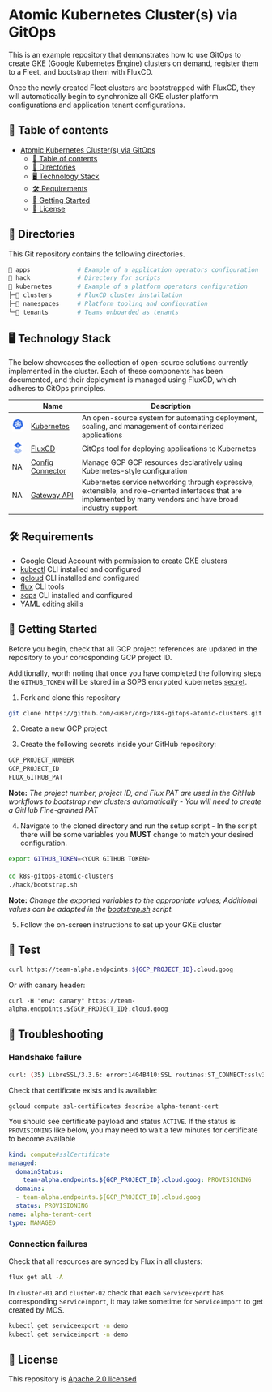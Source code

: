 # Atomic Kubernetes Cluster(s) via GitOps

This is an example repository that demonstrates how to use GitOps to create GKE (Google Kubernetes Engine) clusters on demand, register them to a Fleet, and bootstrap them with FluxCD.

Once the newly created Fleet clusters are bootstrapped with FluxCD, they will automatically begin to synchronize all GKE cluster platform configurations and application tenant configurations.

## 📖 Table of contents

- [Atomic Kubernetes Cluster(s) via GitOps](#atomic-kubernetes-clusters-via-gitops)
  - [📖 Table of contents](#-table-of-contents)
  - [📁 Directories](#-directories)
  - [🖥️ Technology Stack](#️-technology-stack)
  - [🛠️ Requirements](#️-requirements)
  - [🚀 Getting Started](#-getting-started)
  - [📄 License](#-license)

## 📁 Directories

This Git repository contains the following directories.

```bash
📁 apps             # Example of a application operators configuration
📁 hack             # Directory for scripts
📁 kubernetes       # Example of a platform operators configuration
├─📁 clusters       # FluxCD cluster installation
├─📁 namespaces     # Platform tooling and configuration
└─📁 tenants        # Teams onboarded as tenants
```

## 🖥️ Technology Stack

The below showcases the collection of open-source solutions currently implemented in the cluster. Each of these components has been documented, and their deployment is managed using FluxCD, which adheres to GitOps principles.

|                                                                                                                                       | Name                                                                            | Description                                                                                                                                                      |
| ------------------------------------------------------------------------------------------------------------------------------------- | ------------------------------------------------------------------------------- | ---------------------------------------------------------------------------------------------------------------------------------------------------------------- |
| <img width="32" src="https://raw.githubusercontent.com/cncf/artwork/master/projects/kubernetes/icon/color/kubernetes-icon-color.svg"> | [Kubernetes](https://kubernetes.io/)                                            | An open-source system for automating deployment, scaling, and management of containerized applications                                                           |
| <img width="32" src="https://raw.githubusercontent.com/cncf/artwork/master/projects/flux/icon/color/flux-icon-color.svg">             | [FluxCD](https://fluxcd.io/)                                                    | GitOps tool for deploying applications to Kubernetes                                                                                                             |
| NA                                                                                                                                    | [Config Connector](https://github.com/GoogleCloudPlatform/k8s-config-connector) | Manage GCP GCP resources declaratively using Kubernetes-style configuration                                                                                      |
| NA                                                                                                                                    | [Gateway API](https://gateway-api.sigs.k8s.io/guides/)                          | Kubernetes service networking through expressive, extensible, and role-oriented interfaces that are implemented by many vendors and have broad industry support. |

## 🛠️ Requirements

- Google Cloud Account with permission to create GKE clusters
- [kubectl](https://kubernetes.io/docs/tasks/tools/#kubectl) CLI installed and configured
- [gcloud](https://cloud.google.com/sdk/docs/install)  CLI installed and configured
- [flux](https://fluxcd.io/flux/installation/#install-the-flux-cli) CLI tools
- [sops](https://github.com/getsops/sops) CLI installed and configured
- YAML editing skills

## 🚀 Getting Started

Before you begin, check that all GCP project references are updated in the repository to your corrosponding GCP project ID.

Additionally, worth noting that once you have completed the following steps the `GITHUB_TOKEN` will be stored in a SOPS encrypted kubernetes [secret](./kubernetes/namespaces/base/flux-system/addons/notifications/github/secret.enc.yaml).

1. Fork and clone this repository

```bash
git clone https://github.com/<user/org>/k8s-gitops-atomic-clusters.git
```

2. Create a new GCP project

3. Create the following secrets inside your GitHub repository:

```bash
GCP_PROJECT_NUMBER
GCP_PROJECT_ID
FLUX_GITHUB_PAT
```

**Note:** *The project number, project ID, and Flux PAT are used in the GitHub workflows to bootstrap new clusters automatically - You will need to create a GitHub Fine-grained PAT*

4. Navigate to the cloned directory and run the setup script - In the script there will be some variables you **MUST** change to match your desired configuration.

```bash
export GITHUB_TOKEN=<YOUR GITHUB TOKEN>

cd k8s-gitops-atomic-clusters
./hack/bootstrap.sh
```

**Note:** *Change the exported variables to the appropriate values; Additional values can be adapted in the [bootstrap.sh](./hack/bootstrap.sh) script.*

5. Follow the on-screen instructions to set up your GKE cluster

## 🧪 Test

```bash
curl https://team-alpha.endpoints.${GCP_PROJECT_ID}.cloud.goog
```

Or with canary header:

```
curl -H "env: canary" https://team-alpha.endpoints.${GCP_PROJECT_ID}.cloud.goog
```

## 🔎 Troubleshooting

### Handshake failure

```bash
curl: (35) LibreSSL/3.3.6: error:1404B410:SSL routines:ST_CONNECT:sslv3 alert handshake failure
```

Check that certificate exists and is available:

```
gcloud compute ssl-certificates describe alpha-tenant-cert
```

You should see certificate payload and status `ACTIVE`. If the status is `PROVISIONING` like below, you may need to wait a few minutes for certificate to become available

```yaml
kind: compute#sslCertificate
managed:
  domainStatus:
    team-alpha.endpoints.${GCP_PROJECT_ID}.cloud.goog: PROVISIONING
  domains:
  - team-alpha.endpoints.${GCP_PROJECT_ID}.cloud.goog
  status: PROVISIONING
name: alpha-tenant-cert
type: MANAGED
```

### Connection failures

Check that all resources are synced by Flux in all clusters:

```bash
flux get all -A
```

In `cluster-01` and `cluster-02` check that each `ServiceExport` has corresponding `ServiceImport`, it may take sometime for `ServiceImport` to get created by MCS.

```bash
kubectl get serviceexport -n demo
kubectl get serviceimport -n demo
```

## 📄 License

This repository is [Apache 2.0 licensed](./LICENSE)
